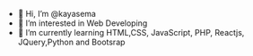 - 👋 Hi, I’m @kayasema
- 👀 I’m interested in Web Developing
- 🌱 I’m currently learning HTML,CSS, JavaScript, PHP, Reactjs, JQuery,Python and Bootsrap


<!---
kayasema/kayasema is a ✨ special ✨ repository because its `README.md` (this file) appears on your GitHub profile.
You can click the Preview link to take a look at your changes.
--->
